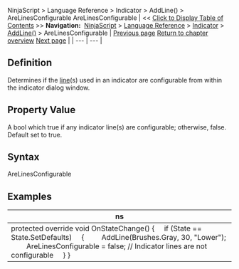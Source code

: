 ﻿
NinjaScript \> Language Reference \> Indicator \> AddLine() \> AreLinesConfigurable
AreLinesConfigurable
| \<\< [Click to Display Table of Contents](arelinesconfigurable.md) \>\> **Navigation:**     [NinjaScript](ninjascript.md) \> [Language Reference](language_reference_wip.md) \> [Indicator](indicator.md) \> [AddLine()](addline.md) \> AreLinesConfigurable | [Previous page](addline.md) [Return to chapter overview](addline.md) [Next page](line_class.md) |
| --- | --- |
## Definition
Determines if the [line](addline.md)(s) used in an indicator are configurable from within the indicator dialog window.
 
## 
## Property Value
A bool which true if any indicator line(s) are configurable; otherwise, false. Default set to true.
 
## Syntax
AreLinesConfigurable

## Examples
| ns |
| --- |
| protected override void OnStateChange() {      if (State \=\= State.SetDefaults)      {          AddLine(Brushes.Gray, 30, "Lower");          AreLinesConfigurable \= false; // Indicator lines are not configurable      } } |

